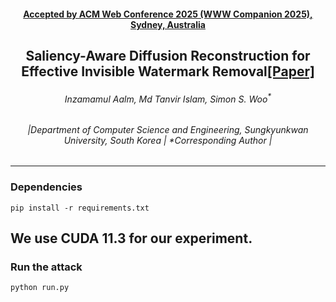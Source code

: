 <h4 align="center"><strong><a href="https://2024.acmmm.org/">Accepted by ACM Web Conference 2025 (WWW Companion 2025), Sydney, Australia</a></strong></h4>
<h2 align="center"><strong>Saliency-Aware Diffusion Reconstruction for Effective Invisible Watermark Removal<a href="https://tanvirnwu.github.io/assets/papers/HazeSpace2M.pdf" target="_blank">[Paper]</a></strong></h2>
<h6 align="center">Inzamamul Aalm<sup></sup>, Md Tanvir Islam<sup></sup>, Simon S. Woo<sup>*</sup></h6>
<h6 align="center">|Department of Computer Science and Engineering, Sungkyunkwan University, South Korea | *Corresponding Author |</h6> 
<hr>


### Dependencies
```
pip install -r requirements.txt
````
## We use CUDA 11.3 for our experiment.
### Run the attack
```
python run.py
````
